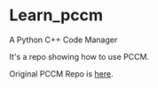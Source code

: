 # Learn_pccm
A Python C++ Code Manager

It's a repo showing how to use PCCM.

Original PCCM Repo is [here](https://github.com/FindDefinition/PCCM).
